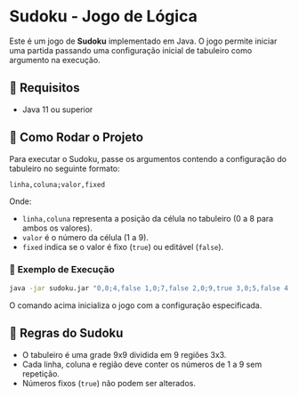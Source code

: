 # Sudoku - Jogo de Lógica

Este é um jogo de **Sudoku** implementado em Java. O jogo permite iniciar uma partida passando uma configuração inicial de tabuleiro como argumento na execução.

## 📌 **Requisitos**
- Java 11 ou superior

## 🚀 **Como Rodar o Projeto**

Para executar o Sudoku, passe os argumentos contendo a configuração do tabuleiro no seguinte formato:

```
linha,coluna;valor,fixed
```

Onde:
- `linha,coluna` representa a posição da célula no tabuleiro (0 a 8 para ambos os valores).
- `valor` é o número da célula (1 a 9).
- `fixed` indica se o valor é fixo (`true`) ou editável (`false`).

### 📌 **Exemplo de Execução**

```sh
java -jar sudoku.jar "0,0;4,false 1,0;7,false 2,0;9,true 3,0;5,false 4,0;8,true 5,0;6,true 6,0;2,true 7,0;3,false 8,0;1,false 0,1;1,false 1,1;3,true 2,1;5,false 3,1;4,false 4,1;7,true 5,1;2,false 6,1;8,false 7,1;9,true 8,1;6,true 0,2;2,false 1,2;6,true 2,2;8,false 3,2;9,false 4,2;1,true 5,2;3,false 6,2;7,false 7,2;4,false 8,2;5,true 0,3;5,true 1,3;1,false 2,3;3,true 3,3;7,false 4,3;6,false 5,3;4,false 6,3;9,false 7,3;8,true 8,3;2,false 0,4;8,false 1,4;9,true 2,4;7,false 3,4;1,true 4,4;2,true 5,4;5,true 6,4;3,false 7,4;6,true 8,4;4,false 0,5;6,false 1,5;4,true 2,5;2,false 3,5;3,false 4,5;9,false 5,5;8,false 6,5;1,true 7,5;5,false 8,5;7,true 0,6;7,true 1,6;5,false 2,6;4,false 3,6;2,false 4,6;3,true 5,6;9,false 6,6;6,false 7,6;1,true 8,6;8,false 0,7;9,true 1,7;8,true 2,7;1,false 3,7;6,false 4,7;4,true 5,7;7,false 6,7;5,false 7,7;2,true 8,7;3,false 0,8;3,false 1,8;2,false 2,8;6,true 3,8;8,true 4,8;5,true 5,8;1,false 6,8;4,true 7,8;7,false 8,8;9,false"
```

O comando acima inicializa o jogo com a configuração especificada.

## 📝 **Regras do Sudoku**
- O tabuleiro é uma grade 9x9 dividida em 9 regiões 3x3.
- Cada linha, coluna e região deve conter os números de 1 a 9 sem repetição.
- Números fixos (`true`) não podem ser alterados.




